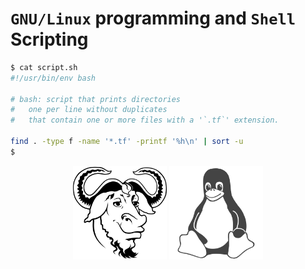 # `GNU/Linux` programming and `Shell` Scripting


```bash
$ cat script.sh
#!/usr/bin/env bash

# bash: script that prints directories
# 	one per line without duplicates
# 	that contain one or more files with a '`.tf`' extension.

find . -type f -name '*.tf' -printf '%h\n' | sort -u
$
```

<div align="center">
 <img src="./0x05-processes_and_signals/gnu_linux/gnu.svg" width="150" height="150" />
 <img src="./0x05-processes_and_signals/gnu_linux/linux.svg" width="150" height="150" />
</div>

